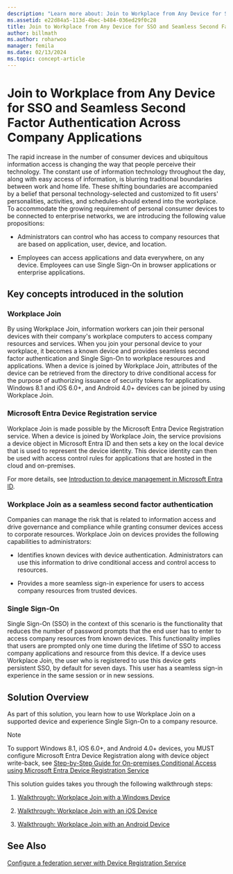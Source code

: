 ```yaml
---
description: "Learn more about: Join to Workplace from Any Device for SSO and Seamless Second Factor Authentication Across Company Applications"
ms.assetid: e22d84a5-113d-4bec-b484-036ed29f0c28
title: Join to Workplace from Any Device for SSO and Seamless Second Factor Authentication Across Company Applications
author: billmath
ms.author: roharwoo
manager: femila
ms.date: 02/13/2024
ms.topic: concept-article
---
```


# Join to Workplace from Any Device for SSO and Seamless Second Factor Authentication Across Company Applications



The rapid increase in the number of consumer devices and ubiquitous information access is changing the way that people perceive their technology. The constant use of information technology throughout the day, along with easy access of information, is blurring traditional boundaries between work and home life. These shifting boundaries are accompanied by a belief that personal technology-selected and customized to fit users' personalities, activities, and schedules-should extend into the workplace. To accommodate the growing requirement of personal consumer devices to be connected to enterprise networks, we are introducing the following value propositions:

-   Administrators can control who has access to company resources that are based on application, user, device, and location.

-   Employees can access applications and data everywhere, on any device. Employees can use Single Sign-On in browser applications or enterprise applications.

## Key concepts introduced in the solution

### Workplace Join
By using Workplace Join, information workers can join their personal devices with their company's workplace computers to access company resources and services. When you join your personal device to your workplace, it becomes a known device and provides seamless second factor authentication and Single Sign-On to workplace resources and applications. When a device is joined by Workplace Join, attributes of the device can be retrieved from the directory to drive conditional access for the purpose of authorizing issuance of security tokens for applications. Windows 8.1 and iOS 6.0+, and Android 4.0+ devices can be joined by using Workplace Join.

### <a name="BKMK_DRS"></a>Microsoft Entra Device Registration service
Workplace Join is made possible by the Microsoft Entra Device Registration service. When a device is joined by Workplace Join, the service provisions a device object in Microsoft Entra ID and then sets a key on the local device that is used to represent the device identity. This device identity can then be used with access control rules for applications that are hosted in the cloud and on-premises.

For more details, see [Introduction to device management in Microsoft Entra ID](/azure/active-directory/device-management-introduction).

### Workplace Join as a seamless second factor authentication
Companies can manage the risk that is related to information access and drive governance and compliance while granting consumer devices access to corporate resources. Workplace Join on devices provides the following capabilities to administrators:

-   Identifies known devices with device authentication. Administrators can use this information to drive conditional access and control access to resources.

-   Provides a more seamless sign-in experience for users to access company resources from trusted devices.

### Single Sign-On
Single Sign-On (SSO) in the context of this scenario is the functionality that reduces the number of password prompts that the end user has to enter to access company resources from known devices. This functionality implies that users are prompted only one time during the lifetime of SSO to access company applications and resource from this device. If a device uses Workplace Join, the user who is registered to use this device gets persistent SSO, by default for seven days. This user has a seamless sign-in experience in the same session or in new sessions.

## Solution Overview
As part of this solution, you learn how to use Workplace Join on a supported device and experience Single Sign-On to a company resource.

> [!NOTE]
> To support Windows 8.1, iOS 6.0+, and Android 4.0+ devices, you MUST configure Microsoft Entra Device Registration along with device object write-back, see [Step-by-Step Guide for On-premises Conditional Access using Microsoft Entra Device Registration Service](/previous-versions/azure/dn788908(v=azure.100))

This solution guides takes you through the following walkthrough steps:

1.  [Walkthrough: Workplace Join with a Windows Device](../../ad-fs/operations/Walkthrough--Workplace-Join-with-a-Windows-Device.md)

2.  [Walkthrough: Workplace Join with an iOS Device](../../ad-fs/operations/Walkthrough--Workplace-Join-with-an-iOS-Device.md)

3.  [Walkthrough: Workplace Join with an Android Device](../../ad-fs/operations/walkthrough--workplace-join-to-an-android-device.md)

## See Also
[Configure a federation server with Device Registration Service](../deployment/configure-a-federation-server-with-device-registration-service.md)

